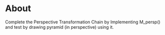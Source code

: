 # About
Complete the Perspective Transformation Chain by Implementing M_persp() and test by drawing pyramid (in perspective) using it.

